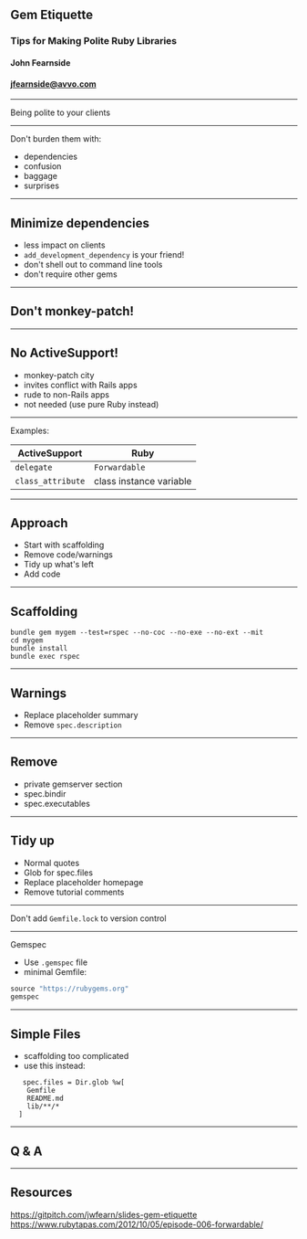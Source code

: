## Gem Etiquette
### Tips for Making Polite Ruby Libraries

#### John Fearnside
#### jfearnside@avvo.com

---

Being polite to your clients

---

Don't burden them with:
- dependencies
- confusion
- baggage
- surprises

---

## Minimize dependencies
- less impact on clients
- `add_development_dependency` is your friend!
- don't shell out to command line tools
- don't require other gems

---

## Don't monkey-patch!

---

## No ActiveSupport!
- monkey-patch city
- invites conflict with Rails apps
- rude to non-Rails apps
- not needed (use pure Ruby instead)

---

Examples:

| ActiveSupport     | Ruby                    |
| ----------------- | ----------------------- |
| `delegate`        | `Forwardable`           |
| `class_attribute` | class instance variable |

---

## Approach
+ Start with scaffolding
+ Remove code/warnings
+ Tidy up what's left
+ Add code

---

## Scaffolding
```
bundle gem mygem --test=rspec --no-coc --no-exe --no-ext --mit
cd mygem
bundle install
bundle exec rspec
```
---

## Warnings
- Replace placeholder summary
- Remove `spec.description`

---

## Remove
- private gemserver section
- spec.bindir
- spec.executables

---

## Tidy up
- Normal quotes
- Glob for spec.files
- Replace placeholder homepage
- Remove tutorial comments

---

Don't add `Gemfile.lock` to version control

---

Gemspec
- Use `.gemspec` file
- minimal Gemfile:
```ruby
source "https://rubygems.org"
gemspec
```

---

## Simple Files
- scaffolding too complicated
- use this instead:
```
   spec.files = Dir.glob %w[
    Gemfile
    README.md
    lib/**/*
  ]
```

---

## Q & A

---

## Resources
https://gitpitch.com/jwfearn/slides-gem-etiquette
https://www.rubytapas.com/2012/10/05/episode-006-forwardable/

